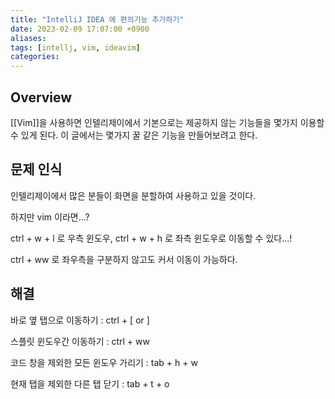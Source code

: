 ```yaml
---
title: "IntelliJ IDEA 에 편의기능 추가하기"
date: 2023-02-09 17:07:00 +0900
aliases: 
tags: [intellj, vim, ideavim]
categories: 
---
```


## Overview

[[Vim]]을 사용하면 인텔리제이에서 기본으로는 제공하지 않는 기능들을 몇가지 이용할 수 있게 된다. 이 글에서는 몇가지 꿀 같은 기능을 만들어보려고 한다.

## 문제 인식

인텔리제이에서 많은 분들이 화면을 분할하여 사용하고 있을 것이다.

하지만 vim 이라면...?

ctrl + w + l 로 우측 윈도우, ctrl + w + h 로 좌측 윈도우로 이동할 수 있다...!

ctrl + ww 로 좌우측을 구분하지 않고도 커서 이동이 가능하다.



## 해결

바로 옆 탭으로 이동하기 : ctrl + [ or ]

스플릿 윈도우간 이동하기 : ctrl + ww

코드 창을 제외한 모든 윈도우 가리기 : tab + h + w

현재 탭을 제외한 다른 탭 닫기 : tab + t + o
